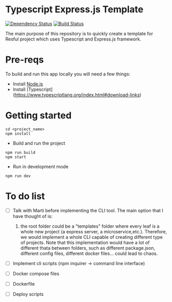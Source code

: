 # Typescript Express.js Template

[![Dependency Status](https://david-dm.org/tuanlc/typescript-expressjs-template.svg)](https://david-dm.org/tuanlc/typescript-expressjs-template) [![Build Status](https://travis-ci.org/tuanlc/typescript-expressjs-template.svg?branch=master)](https://travis-ci.org/tuanlc/typescript-expressjs-template) 


The main purpose of this repository is to quickly create a template for Resful project which uses Typescript and Express.js framework.

# Pre-reqs
To build and run this app locally you will need a few things:
- Install [Node.js](https://nodejs.org/en/)
- Install [Typescript] (https://www.typescriptlang.org/index.html#download-links)

# Getting started
```
cd <project_name>
npm install
```
- Build and run the project
```
npm run build
npm start
```

- Run in development mode

```
npm run dev
```

# To do list
* [ ] Talk with Marti before implementing the CLI tool. The main option that I have thought of is:
    1. the root folder could be a "templates" folder where every leaf is a whole new project (a express server,
    a microservice,etc.). Therefore, we would implement a whole CLI capable of creating different type of projects.
    Note that this implementation would have a lot of different thata between folders, such as different package.json,
    different config files, different docker files... could lead to chaos.
* [ ] Implement cli scripts (npm inquirer -> command line interface)
* [ ] Docker compose files 
* [ ] Dockerfile
* [ ] Deploy scripts

